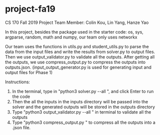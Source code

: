 # project-fa19
CS 170 Fall 2019 Project
Team Member: Colin Kou, Lin Yang, Hanze Yao

In this project, besides the package used in the starter code: os, sys, argparse, random, math and 
numpy, our team only uses networkx

Our team uses the functions in utils.py and student_utils.py to parse the data from the input files and write the results from solver.py to output files. Then we use output_validator.py to validate all the outputs. After getting all the outputs, we use compress_output.py to compress the outputs into outputs.json. (input_output_generator.py is used for generating input and output files for Phase 1)

Instructions:
1. In the terminal, type in "python3 solver.py --all <inputs directory> <outputs directory>", and click Enter
to run the code
2. Then the all the inputs in the inputs directory will be passed into the solver and the generated outputs will be stored in the outputs directory
3. Type "python3 output_validator.py --all <inputs directory> <outputs directory>" in terminal to validate all the outputs
4. Type "python3 compress_output.py <outputs directory>" to compress all the outputs into a .json file.
